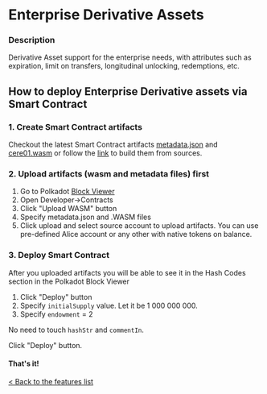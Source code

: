 # Enterprise Derivative Assets

### Description 
 Derivative Asset support for the enterprise needs, with attributes such as expiration, limit on transfers, longitudinal unlocking, redemptions, etc.
 
## How to deploy Enterprise Derivative assets via Smart Contract
### 1. Create Smart Contract artifacts
Checkout the latest Smart Contract artifacts [metadata.json](https://github.com/Cerebellum-Network/derivative-asset-smart-contract/blob/master/examples/cere01/metadata.json) and [cere01.wasm](https://github.com/Cerebellum-Network/derivative-asset-smart-contract/blob/master/examples/cere01/cere01.wasm) or follow the [link](./create_sc_artifacts.md) to build them from sources. 
### 2. Upload artifacts (wasm and metadata files) first

1. Go to Polkadot [Block Viewer](https://polkadot.js.org/apps/?rpc=ws%3A%2F%2Flocalhost%3A9944#/contracts)
2. Open Developer→Contracts
3. Click "Upload WASM" button
4. Specify metadata.json and .WASM files
5. Click upload and select source account to upload artifacts. You can use pre-defined Alice account or any other with native tokens on balance.

### 3. Deploy Smart Contract

After you uploaded artifacts you will be able to see it in the Hash Codes section in the Polkadot Block Viewer

1. Click "Deploy" button
2. Specify `initialSupply` value. Let it be 1 000 000 000.
3. Specify `endowment` = 2

No need to touch `hashStr` and `commentIn`.

Click "Deploy" button.

#### That's it!

[< Back to the features list](./../README.md#testing-key-functionalities)
